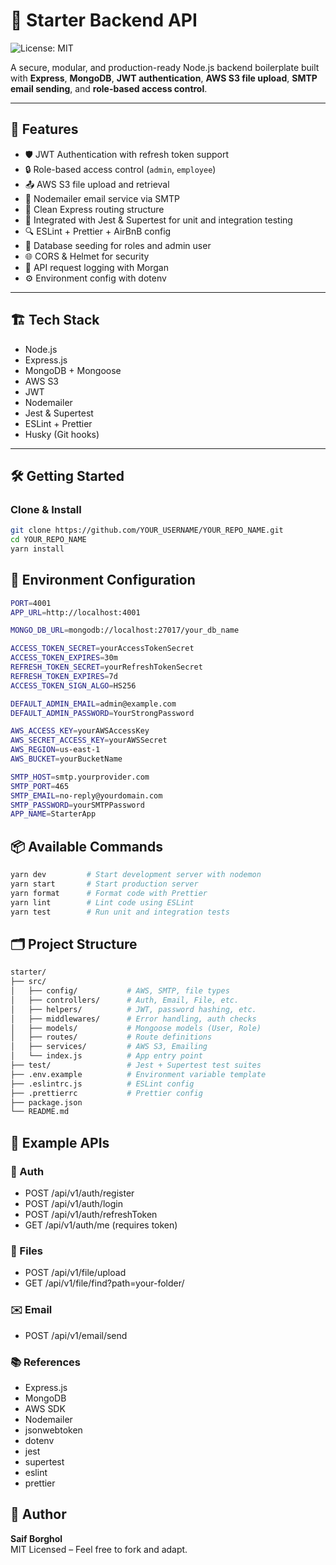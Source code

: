 # 🚀 Starter Backend API
![License: MIT](https://img.shields.io/badge/License-MIT-yellow.svg)

A secure, modular, and production-ready Node.js backend boilerplate built with **Express**, **MongoDB**, **JWT authentication**, **AWS S3 file upload**, **SMTP email sending**, and **role-based access control**.

---

## 🧰 Features

- 🛡️ JWT Authentication with refresh token support
- 🔒 Role-based access control (`admin`, `employee`)
- 📤 AWS S3 file upload and retrieval
- 📧 Nodemailer email service via SMTP
- 📂 Clean Express routing structure
- 🧪 Integrated with Jest & Supertest for unit and integration testing
- 🔍 ESLint + Prettier + AirBnB config
- 🌱 Database seeding for roles and admin user
- 🌐 CORS & Helmet for security
- 🧾 API request logging with Morgan
- ⚙️ Environment config with dotenv

---

## 🏗️ Tech Stack

- Node.js
- Express.js
- MongoDB + Mongoose
- AWS S3
- JWT
- Nodemailer
- Jest & Supertest
- ESLint + Prettier
- Husky (Git hooks)

---

## 🛠️ Getting Started

###  Clone & Install

```bash
git clone https://github.com/YOUR_USERNAME/YOUR_REPO_NAME.git
cd YOUR_REPO_NAME
yarn install
````

## 🧾  Environment Configuration

```bash
PORT=4001
APP_URL=http://localhost:4001

MONGO_DB_URL=mongodb://localhost:27017/your_db_name

ACCESS_TOKEN_SECRET=yourAccessTokenSecret
ACCESS_TOKEN_EXPIRES=30m
REFRESH_TOKEN_SECRET=yourRefreshTokenSecret
REFRESH_TOKEN_EXPIRES=7d
ACCESS_TOKEN_SIGN_ALGO=HS256

DEFAULT_ADMIN_EMAIL=admin@example.com
DEFAULT_ADMIN_PASSWORD=YourStrongPassword

AWS_ACCESS_KEY=yourAWSAccessKey
AWS_SECRET_ACCESS_KEY=yourAWSSecret
AWS_REGION=us-east-1
AWS_BUCKET=yourBucketName

SMTP_HOST=smtp.yourprovider.com
SMTP_PORT=465
SMTP_EMAIL=no-reply@yourdomain.com
SMTP_PASSWORD=yourSMTPPassword
APP_NAME=StarterApp
````

## 📦  Available Commands
```bash
yarn dev         # Start development server with nodemon
yarn start       # Start production server
yarn format      # Format code with Prettier
yarn lint        # Lint code using ESLint
yarn test        # Run unit and integration tests
````

## 🗂️  Project Structure
```bash
starter/
├── src/
│   ├── config/           # AWS, SMTP, file types
│   ├── controllers/      # Auth, Email, File, etc.
│   ├── helpers/          # JWT, password hashing, etc.
│   ├── middlewares/      # Error handling, auth checks
│   ├── models/           # Mongoose models (User, Role)
│   ├── routes/           # Route definitions
│   ├── services/         # AWS S3, Emailing
│   └── index.js          # App entry point
├── test/                 # Jest + Supertest test suites
├── .env.example          # Environment variable template
├── .eslintrc.js          # ESLint config
├── .prettierrc           # Prettier config
├── package.json
└── README.md
````

## 📡  Example APIs
### 🔐 Auth
- POST /api/v1/auth/register
- POST /api/v1/auth/login
- POST /api/v1/auth/refreshToken
- GET /api/v1/auth/me (requires token)

### 📁 Files
- POST /api/v1/file/upload
- GET /api/v1/file/find?path=your-folder/

### ✉️ Email
- POST /api/v1/email/send

### 📚  References
- Express.js
- MongoDB
- AWS SDK
- Nodemailer
- jsonwebtoken
- dotenv
- jest
- supertest
- eslint
- prettier

## 👤  Author

**Saif Borghol**  
MIT Licensed – Feel free to fork and adapt.
